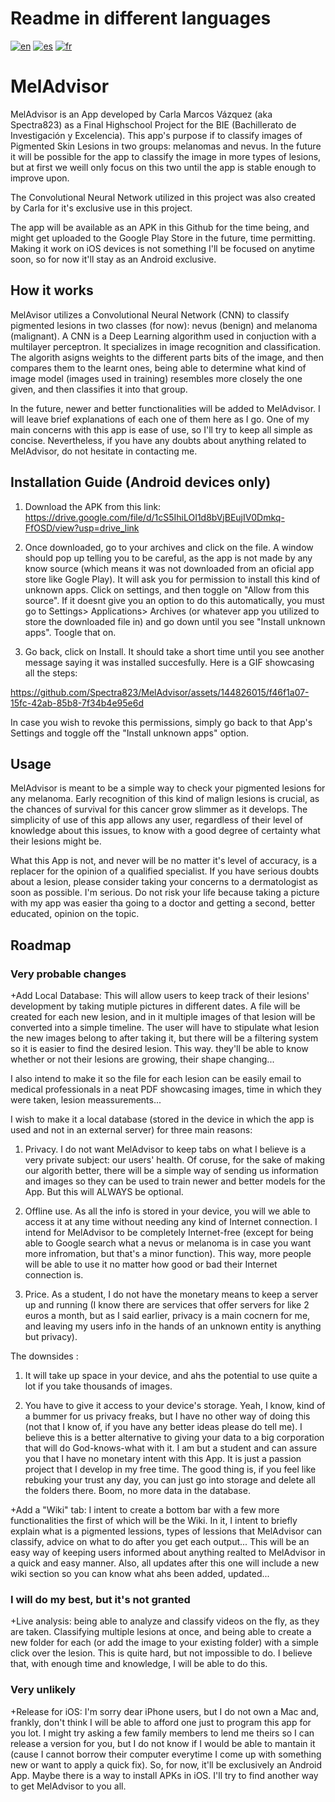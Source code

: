 # Readme in different languages
[![en](https://img.shields.io/badge/readme-en-blue?style=flat)](https://github.com/Spectra823/MelAdvisor/blob/main/README.md)
[![es](https://img.shields.io/badge/readme-es-yellow?style=flat)](https://github.com/Spectra823/MelAdvisor/blob/main/README.es.md)
[![fr](https://img.shields.io/badge/readme-fr-red?style=flat)](https://github.com/Spectra823/MelAdvisor/blob/main/README.fr.md)

# MelAdvisor
MelAdvisor is an App developed by Carla Marcos Vázquez (aka Spectra823) as a Final Highschool Project for the BIE (Bachillerato de Investigación y Excelencia).
This app's purpose if to classify images of Pigmented Skin Lesions in two groups: melanomas and nevus. In the future it will be possible for the app to classify the image in more types of lesions, but at first we weill only focus on this two until the app is stable enough to improve upon.

The Convolutional Neural Network utilized in this project was also created by Carla for it's exclusive use in this project. 

The app will be available as an APK in this Github for the time being, and might get uploaded to the Google Play Store in the future, time permitting. Making it work on iOS devices is not something I'll be focused on anytime soon, so for now it'll stay as an Android exclusive.

## How it works
MelAvisor utilizes a Convolutional Neural Network (CNN) to classify pigmented lesions in two classes (for now): nevus (benign) and melanoma (malignant). A CNN is a Deep Learning algorithm used in conjuction with a multilayer perceptron. It specializes in image recognition and classification. The algorith asigns weights to the different parts bits of the image, and then compares them to the learnt ones, being able to determine what kind of image model (images used in training) resembles more closely the one given, and then classifies it into that group.

In the future, newer and better functionalities will be added to MelAdvisor. I will leave brief explanations of each one of them here as I go. One of my main concerns with this app is ease of use, so I'll try to keep all simple as concise. 
Nevertheless, if you have any doubts about anything related to MelAdvisor, do not hesitate in contacting me.

## Installation Guide (Android devices only)
1. Download the APK from this link: https://drive.google.com/file/d/1cS5IhiLOI1d8bVjBEujIV0Dmkq-FfOSD/view?usp=drive_link

2. Once downloaded, go to your archives and click on the file. A window should pop up telling you to be careful, as the app is not made by any know source (which means it was not downloaded from an oficial app store like Gogle Play).
It will ask you for permission to install this kind of unknown apps. Click on settings, and then toggle on "Allow from this source".
If it doesnt give you an option to do this automatically, you must go to Settings> Applications> Archives (or whatever app you utilized to store the downloaded file in) and go down until you see "Install unknown apps". Toogle that on.

3. Go back, click on Install. It should take a short time until you see another message saying it was installed succesfully.
Here is a GIF showcasing all the steps:

https://github.com/Spectra823/MelAdvisor/assets/144826015/f46f1a07-15fc-42ab-85b8-7f34b4e95e6d

In case you wish to revoke this permissions, simply go back to that App's Settings and toggle off the "Install unknown apps" option.

## Usage
MelAdvisor is meant to be a simple way to check your pigmented lesions for any melanoma. Early recognition of this kind of malign lesions is crucial, as the chances of survival for this cancer grow slimmer as it develops. 
The simplicity of use of this app allows any user, regardless of their level of knowledge about this issues, to know with a good degree of certainty what their lesions might be. 

What this App is not, and never will be no matter it's level of accuracy, is a replacer for the opinion of a qualified specialist. If you have serious doubts about a lesion, please consider taking your concerns to a dermatologist as soon as possible.
I'm serious. Do not risk your life because taking a picture with my app was easier tha going to a doctor and getting a second, better educated, opinion on the topic.

## Roadmap
### Very probable changes
+Add Local Database: This will allow users to keep track of their lesions' development by taking mutiple pictures in different dates. A file will be created for each new lesion, and in it multiple images of that lesion will be converted into a simple timeline. The user will have to stipulate what lesion the new images belong to after taking it, but there will be a filtering system so it is easier to find the desired lesion. 
This way. they'll be able to know whether or not their lesions are growing, their shape changing... 

I also intend to make it so the file for each lesion can be easily email to medical professionals in a neat PDF showcasing images, time in which they were taken, lesion meassurements...

I wish to make it a local database (stored in the device in which the app is used and not in an external server) for three main reasons:

1. Privacy. I do not want MelAdvisor to keep tabs on what I believe is a very private subject: our users' health. Of coruse, for the sake of making our algorith better, there will be a simple way of sending us information and images so they can be used to train
newer and better models for the App. But this will ALWAYS be optional.

2. Offline use. As all the info is stored in your device, you will we able to access it at any time without needing any kind of Internet connection. I intend for MelAdvisor to be completely Internet-free (except for being able to Google search what a nevus or melanoma is in case you want more infromation, but that's a minor function). This way, more people will be able to use it no matter how good or bad their Internet connection is.

3. Price. As a student, I do not have the monetary means to keep a server up and running (I know there are services that offer servers for like 2 euros a month, but as I said earlier, privacy is a main cocnern for me, and leaving my users info in the hands of an unknown entity is anything but privacy).

The downsides :

1. It will take up space in your device, and ahs the potential to use quite a lot if you take thousands of images.

2. You have to give it access to your device's storage. Yeah, I know, kind of a bummer for us privacy freaks, but I have no other way of doing this (not that I know of, if you have any better ideas please do tell me). I believe this is a better alternative to giving your data to a big corporation that will do God-knows-what with it. I am but a student and can assure you that I have no monetary intent with this App. It is just a passion project that I develop in my free time. 
The good thing is, if you feel like rebuking your trust any day, you can just go into storage and delete all the folders there. Boom, no more data in the database.

+Add a "Wiki" tab: I intent to create a bottom bar with a few more functionalities the first of which will be the Wiki. In it, I intent to briefly explain what is a pigmented lessions, types of lessions that MelAdvisor can classify, advice on what to do after you get each output... This will be an easy way of keeping users informed about anything realted to MelAdvisor in a quick and easy manner. Also, all updates after this one will include a new wiki section so you can know what ahs been added, updated...

### I will do my best, but it's not granted
+Live analysis: being able to analyze and classify videos on the fly, as they are taken. Classifying multiple lesions at once, and being able to create a new folder for each (or add the image to your existing folder) with a simple click over the lesion.
This is quite hard, but not impossible to do. I believe that, with enough time and knowledge, I will be able to do this.

### Very unlikely
+Release for iOS: I'm sorry dear iPhone users, but I do not own a Mac and, frankly, don't think I will be able to afford one just to program this app for you lot. I might try asking a few family members to lend me theirs so I can release a version for you, but I do not know if I would be able to mantain it (cause I cannot borrow their computer everytime I come up with something new or want to apply a quick fix). So, for now, it'll be exclusively an Android App.
Maybe there is a way to install APKs in iOS. I'll try to find another way to get MelAdvisor to you all.
